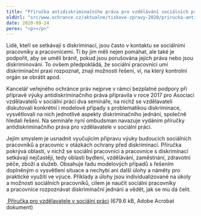 ```yaml
---
title: "Příručka antidiskriminačního práva pro vzdělávání sociálních pracovníků a pracovnic"
oldUrl: "src/www.ochrance.cz/aktualne/tiskove-zpravy-2020/prirucka-antidiskriminacniho-prava-pro-vzdelavani-socialnich-pracovniku-a-pracovnic"
date: 2020-09-24
perex: "<p></p>"
---
```


<!-- imported from the old website -->

<p>Lidé, kteří se setkávají s diskriminací, jsou často v kontaktu se sociálními pracovníky a pracovnicemi. Ti by jim měli nejen pomáhat, ale také je podpořit, aby se uměli bránit, pokud jsou porušována jejich práva nebo jsou diskriminováni. To ovšem předpokládá, že sociální pracovníci umí diskriminační praxi rozpoznat, znají možnosti řešení, ví, na který kontrolní orgán se obrátit apod.</p> <p>Kancelář veřejného ochránce práv nejprve v rámci bezplatné podpory při přípravě výuky antidiskriminačního práva připravila v roce 2017 pro Asociaci vzdělavatelů v sociální práci dva semináře, na nichž se vzdělavateli diskutovali konkrétní i modelové případy s problematikou diskriminace, vysvětlovali na nich jednotlivé aspekty diskriminačního jednání, společně hledali řešení. Na semináře nyní ombudsman navazuje vydáním příručky antidiskriminačního práva pro vzdělavatele v sociální práci. </p><p> Jejím smyslem je usnadnit vyučujícím přípravu výuky budoucích sociálních pracovníků a pracovnic v otázkách ochrany před diskriminací. Příručka pokrývá oblasti, v nichž se sociální pracovníci a pracovnice s diskriminací setkávají nejčastěji, tedy oblasti bydlení, vzdělávání, zaměstnání, zdravotní péče, zboží a služeb. Obsahuje řadu modelových případů s řešením doplněným o vysvětlení situace a nechybí ani další úlohy a náměty pro praktické využití ve výuce. Příklady a úlohy jsou individualizované na úkoly a možnosti sociálních pracovníků, cílem je naučit sociální pracovníky a pracovnice rozpoznávat diskriminační jednání a vědět, jak se mu dá čelit.</p><p><a title="Otevření do nového okna" href="https://www.ochrance.cz/fileadmin/user_upload/DISKRIMINACE/aktuality/Prirucka-pro-vzdelavatele-v-socialni-praci.pdf" target="_blank"><img alt="" src="https://www.ochrance.cz/typo3/ext/od_linkdesc/icons/pdf.gif" class="od_linkdesc_icon" /> Příručka pro vzdělavatele v sociální práci</a> (679.6 kB, Adobe Acrobat dokument)</p>
